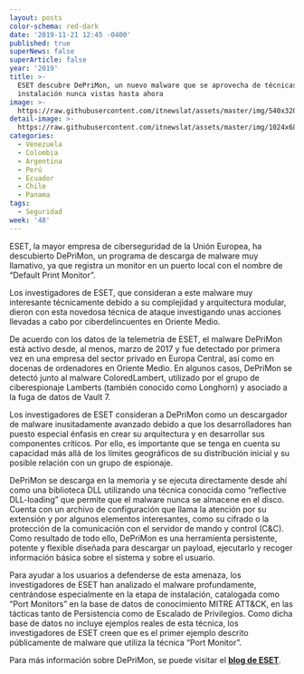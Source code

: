 ```yaml
---
layout: posts
color-schema: red-dark
date: '2019-11-21 12:45 -0400'
published: true
superNews: false
superArticle: false
year: '2019'
title: >-
  ESET descubre DePriMon, un nuevo malware que se aprovecha de técnicas de
  instalación nunca vistas hasta ahora
image: >-
  https://raw.githubusercontent.com/itnewslat/assets/master/img/540x320/Robot-Eset-p.jpg
detail-image: >-
  https://raw.githubusercontent.com/itnewslat/assets/master/img/1024x680/Robot-Eset-g.jpg
categories:
  - Venezuela
  - Colombia
  - Argentina
  - Perú
  - Ecuador
  - Chile
  - Panama
tags:
  - Seguridad
week: '48'
---
```

ESET, la mayor empresa de ciberseguridad de la Unión Europea, ha descubierto DePriMon, un programa de descarga de malware muy llamativo, ya que registra un monitor en un puerto local con el nombre de “Default Print Monitor”.

Los investigadores de ESET, que consideran a este malware muy interesante técnicamente debido a su complejidad y arquitectura modular, dieron con esta novedosa técnica de ataque investigando unas acciones llevadas a cabo por ciberdelincuentes en Oriente Medio. 

De acuerdo con los datos de la telemetría de ESET, el malware DePriMon está activo desde, al menos, marzo de 2017 y fue detectado por primera vez en una empresa del sector privado en Europa Central, así como en docenas de ordenadores en Oriente Medio. En algunos casos, DePriMon se detectó junto al malware ColoredLambert, utilizado por el grupo de ciberespionaje Lamberts (también conocido como Longhorn) y asociado a la fuga de datos de Vault 7. 

Los investigadores de ESET consideran a DePriMon como un descargador de malware inusitadamente avanzado debido a que los desarrolladores han puesto especial énfasis en crear su arquitectura y en desarrollar sus componentes críticos. Por ello, es importante que se tenga en cuenta su capacidad más allá de los límites geográficos de su distribución inicial y su posible relación con un grupo de espionaje.  

DePriMon se descarga en la memoria y se ejecuta directamente desde ahí como una biblioteca DLL utilizando una técnica conocida como “reflective DLL-loading” que permite que el malware nunca se almacene en el disco. Cuenta con un archivo de configuración que llama la atención por su extensión y por algunos elementos interesantes, como su cifrado o la protección de la comunicación con el servidor de mando y control (C&C). Como resultado de todo ello, DePriMon es una herramienta persistente, potente y flexible diseñada para descargar un payload, ejecutarlo y recoger información básica sobre el sistema y sobre el usuario.

Para ayudar a los usuarios a defenderse de esta amenaza, los investigadores de ESET han analizado el malware profundamente, centrándose especialmente en la etapa de instalación, catalogada como “Port Monitors” en la base de datos de conocimiento MITRE ATT&CK, en las tácticas tanto de Persistencia como de Escalado de Privilegios. Como dicha base de datos no incluye ejemplos reales de esta técnica, los investigadores de ESET creen que es el primer ejemplo descrito públicamente de malware que utiliza la técnica “Port Monitor”. 

Para más información sobre DePriMon, se puede visitar el **[blog de ESET](https://www.welivesecurity.com/2019/11/21/deprimon-default-print-monitor-malicious-downloader/)**. 